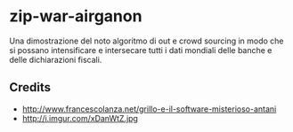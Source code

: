 zip-war-airganon
================

Una dimostrazione del noto algoritmo di out e crowd sourcing in modo che si possano intensificare e intersecare tutti i dati mondiali delle banche e delle dichiarazioni fiscali.

## Credits ##

* http://www.francescolanza.net/grillo-e-il-software-misterioso-antani
* http://i.imgur.com/xDanWtZ.jpg
